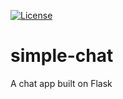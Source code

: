 [![License](https://img.shields.io/badge/license-MIT-green)](https://tldrlegal.com/license/mit-license)
<br>

# simple-chat
A chat app built on Flask
